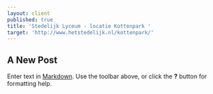```yaml
---
layout: client
published: true
title: 'Stedelijk Lyceum - locatie Kottenpark '
target: 'http://www.hetstedelijk.nl/kottenpark/'
---
```

## A New Post

Enter text in [Markdown](http://daringfireball.net/projects/markdown/). Use the toolbar above, or click the **?** button for formatting help.
